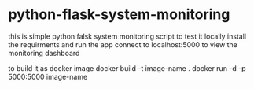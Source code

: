 # python-flask-system-monitoring
this is simple python falsk system monitoring script 
to test it locally install the requirments and run the app
connect to localhost:5000 to view the monitoring dashboard

to build it as docker image
docker build -t image-name .
docker run -d -p 5000:5000 image-name
